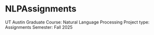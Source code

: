 # NLPAssignments
UT Austin Graduate Course: Natural Language Processing 
Project type: Assignments 
Semester: Fall 2025

